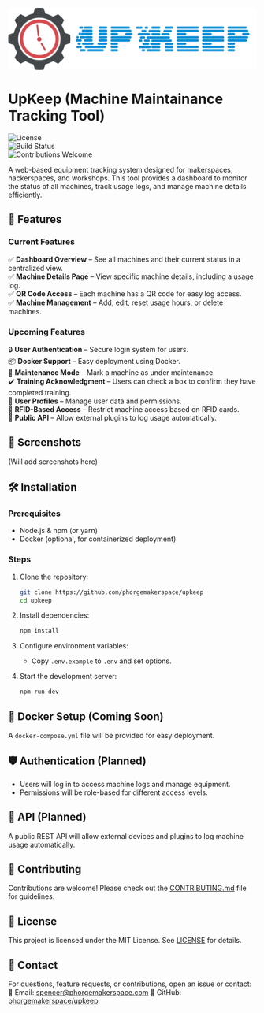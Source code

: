 ![Logo](https://raw.githubusercontent.com/phorgemakerspace/upkeep/refs/heads/main/static/upkeep.png)
# UpKeep (Machine Maintainance Tracking Tool)

![License](https://img.shields.io/badge/license-MIT-blue.svg)  
![Build Status](https://img.shields.io/badge/status-active-green.svg)  
![Contributions Welcome](https://img.shields.io/badge/contributions-welcome-brightgreen.svg)  

A web-based equipment tracking system designed for makerspaces, hackerspaces, and workshops. This tool provides a dashboard to monitor the status of all machines, track usage logs, and manage machine details efficiently.  

## 🚀 Features  

### Current Features  
✅ **Dashboard Overview** – See all machines and their current status in a centralized view.  
✅ **Machine Details Page** – View specific machine details, including a usage log.  
✅ **QR Code Access** – Each machine has a QR code for easy log access.  
✅ **Machine Management** – Add, edit, reset usage hours, or delete machines.  

### Upcoming Features  
🔒 **User Authentication** – Secure login system for users.  
📦 **Docker Support** – Easy deployment using Docker.  
🔧 **Maintenance Mode** – Mark a machine as under maintenance.  
✔️ **Training Acknowledgment** – Users can check a box to confirm they have completed training.  
👤 **User Profiles** – Manage user data and permissions.  
🔑 **RFID-Based Access** – Restrict machine access based on RFID cards.  
📡 **Public API** – Allow external plugins to log usage automatically.  

## 📸 Screenshots  
(Will add screenshots here) 

## 🛠️ Installation  

### Prerequisites  
- Node.js & npm (or yarn)  
- Docker (optional, for containerized deployment)  

### Steps  
1. Clone the repository:  
   ```sh
   git clone https://github.com/phorgemakerspace/upkeep
   cd upkeep
   ```  
2. Install dependencies:  
   ```sh
   npm install
   ```  
3. Configure environment variables:  
   - Copy `.env.example` to `.env` and set options.  

4. Start the development server:  
   ```sh
   npm run dev
   ```  

## 🐳 Docker Setup (Coming Soon)  
A `docker-compose.yml` file will be provided for easy deployment.  

## 🛡️ Authentication (Planned)  
- Users will log in to access machine logs and manage equipment.  
- Permissions will be role-based for different access levels.  

## 📡 API (Planned)  
A public REST API will allow external devices and plugins to log machine usage automatically.  

## 🤝 Contributing  
Contributions are welcome! Please check out the [CONTRIBUTING.md](CONTRIBUTING.md) file for guidelines.  

## 📝 License  
This project is licensed under the MIT License. See [LICENSE](LICENSE) for details.  

## 📧 Contact  
For questions, feature requests, or contributions, open an issue or contact:  
📩 Email: spencer@phorgemakerspace.com
📌 GitHub: [phorgemakerspace/upkeep](https://github.com/phorgemakerspace/upkeep)  
